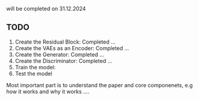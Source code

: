 will be completed on 31.12.2024

## TODO
1. Create the Residual Block: Completed ...
2. Create the VAEs as an Encoder: Completed ...
3. Create the Generator: Completed ...
4. Create the Discriminator: Completed ...
5. Train the model:
6. Test the model

Most important part is to understand the paper and core componenets, e.g how it works and why it works ....
